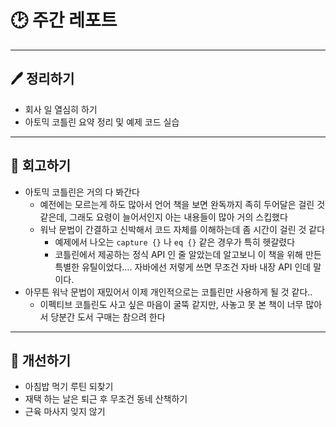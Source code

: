 # 🕑 주간 레포트

---

## 🖊 정리하기

- 회사 일 열심히 하기
- 아토믹 코틀린 요약 정리 및 예제 코드 실습

---

## 💭 회고하기

- 아토믹 코틀린은 거의 다 봐간다
  - 예전에는 모르는게 하도 많아서 언어 책을 보면 완독까지 족히 두어달은 걸린 것 같은데, 그래도 요령이 늘어서인지 아는 내용들이 많아 거의 스킵했다
  - 워낙 문법이 간결하고 신박해서 코드 자체를 이해하는데 좀 시간이 걸린 것 같다
    - 예제에서 나오는 `capture {}` 나 `eq {}` 같은 경우가 특히 헷갈렸다
    - 코틀린에서 제공하는 정식 API 인 줄 알았는데 알고보니 이 책을 위해 만든 특별한 유틸이었다…. 자바에선 저렇게 쓰면 무조건 자바 내장 API 인데 말이다.
- 아무튼 워낙 문법이 재밌어서 이제 개인적으로는 코틀린만 사용하게 될 것 같다..
  - 이펙티브 코틀린도 사고 싶은 마음이 굴뚝 같지만, 사놓고 못 본 책이 너무 많아서 당분간 도서 구매는 참으려 한다

---

## 🥊 개선하기

- 아침밥 먹기 루틴 되찾기
- 재택 하는 날은 퇴근 후 무조건 동네 산책하기
- 근육 마사지 잊지 않기

